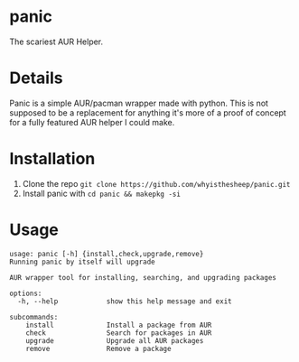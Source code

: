 # panic
The scariest AUR Helper.

# Details
Panic is a simple AUR/pacman wrapper made with python. This is not supposed to be a replacement for anything it's more of a proof of concept for a fully featured AUR helper I could make.

# Installation

1. Clone the repo `git clone https://github.com/whyisthesheep/panic.git`
2. Install panic with `cd panic && makepkg -si`

# Usage
```
usage: panic [-h] {install,check,upgrade,remove}
Running panic by itself will upgrade

AUR wrapper tool for installing, searching, and upgrading packages

options:
  -h, --help            show this help message and exit

subcommands:
    install             Install a package from AUR
    check               Search for packages in AUR
    upgrade             Upgrade all AUR packages
    remove              Remove a package
```
